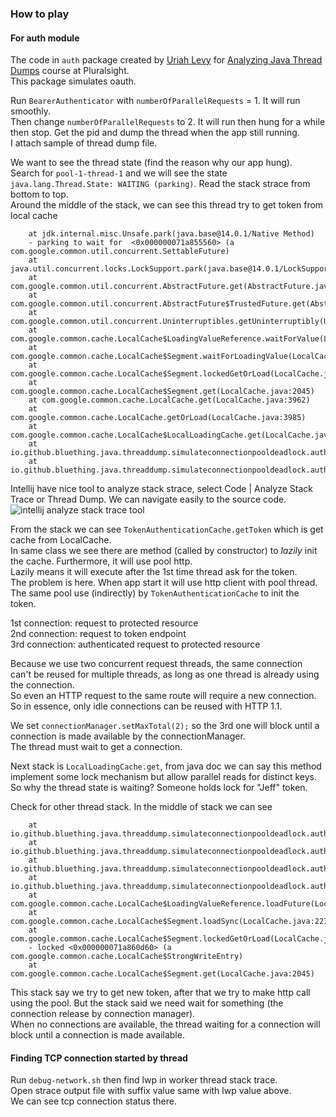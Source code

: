 ### How to play

#### For auth module

The code in `auth` package created by [Uriah Levy](https://github.com/uriahl) for [Analyzing Java Thread Dumps](https://app.pluralsight.com/courses/ebb11bd1-c104-4be4-9cd7-5c19be357a66/table-of-contents) course at Pluralsight.  
This package simulates oauth.

Run `BearerAuthenticator` with `numberOfParallelRequests` = 1. It will run smoothly.  
Then change `numberOfParallelRequests` to 2. It will run then hung for a while then stop. Get the pid and dump the thread when the app still running.  
I attach sample of thread dump file.

We want to see the thread state (find the reason why our app hung).  
Search for `pool-1-thread-1` and we will see the state `java.lang.Thread.State: WAITING (parking)`. Read the stack strace from bottom to top.  
Around the middle of the stack, we can see this thread try to get token from local cache
```text
	at jdk.internal.misc.Unsafe.park(java.base@14.0.1/Native Method)
	- parking to wait for  <0x000000071a855560> (a com.google.common.util.concurrent.SettableFuture)
	at java.util.concurrent.locks.LockSupport.park(java.base@14.0.1/LockSupport.java:211)
	at com.google.common.util.concurrent.AbstractFuture.get(AbstractFuture.java:537)
	at com.google.common.util.concurrent.AbstractFuture$TrustedFuture.get(AbstractFuture.java:104)
	at com.google.common.util.concurrent.Uninterruptibles.getUninterruptibly(Uninterruptibles.java:240)
	at com.google.common.cache.LocalCache$LoadingValueReference.waitForValue(LocalCache.java:3582)
	at com.google.common.cache.LocalCache$Segment.waitForLoadingValue(LocalCache.java:2175)
	at com.google.common.cache.LocalCache$Segment.lockedGetOrLoad(LocalCache.java:2162)
	at com.google.common.cache.LocalCache$Segment.get(LocalCache.java:2045)
	at com.google.common.cache.LocalCache.get(LocalCache.java:3962)
	at com.google.common.cache.LocalCache.getOrLoad(LocalCache.java:3985)
	at com.google.common.cache.LocalCache$LocalLoadingCache.get(LocalCache.java:4946)
	at io.github.bluething.java.threaddump.simulateconnectionpooldeadlock.auth.TokenAuthenticationCache.getToken(TokenAuthenticationCache.java:74)
	at io.github.bluething.java.threaddump.simulateconnectionpooldeadlock.auth.BearerScheme.authenticate(BearerScheme.java:48)
```  
Intellij have nice tool to analyze stack strace, select Code | Analyze Stack Trace or Thread Dump. We can navigate easily to the source code.  
![intellij analyze stack trace tool](https://github.com/bluething/learnjava/blob/main/images/intellijanalyzestacktracetool.png?raw=true)

From the stack we can see `TokenAuthenticationCache.getToken` which is get cache from LocalCache.  
In same class we see there are method (called by constructor) to _lazily_ init the cache. Furthermore, it will use pool http.  
Lazily means it will execute after the 1st time thread ask for the token.  
The problem is here. When app start it will use http client with pool thread. The same pool use (indirectly) by `TokenAuthenticationCache` to init the token.

1st connection: request to protected resource  
2nd connection: request to token endpoint  
3rd connection: authenticated request to protected resource

Because we use two concurrent request threads, the same connection can't be reused for multiple threads, as long as one thread is already using the connection.  
So even an HTTP request to the same route will require a new connection.  
So in essence, only idle connections can be reused with HTTP 1.1.

We set `connectionManager.setMaxTotal(2);` so the 3rd one will block until a connection is made available by the connectionManager.  
The thread must wait to get a connection.

Next stack is `LocalLoadingCache.get`, from java doc we can say this method implement some lock mechanism but allow parallel reads for distinct keys.  
So why the thread state is waiting? Someone holds lock for "Jeff" token.

Check for other thread stack. In the middle of stack we can see  
```text
	at io.github.bluething.java.threaddump.simulateconnectionpooldeadlock.auth.BearerAuthenticator.executeMethod(BearerAuthenticator.java:158)
	at io.github.bluething.java.threaddump.simulateconnectionpooldeadlock.auth.TokenAuthenticationCache.fetchNewToken(TokenAuthenticationCache.java:51)
	at io.github.bluething.java.threaddump.simulateconnectionpooldeadlock.auth.TokenAuthenticationCache$1.load(TokenAuthenticationCache.java:36)
	at io.github.bluething.java.threaddump.simulateconnectionpooldeadlock.auth.TokenAuthenticationCache$1.load(TokenAuthenticationCache.java:33)
	at com.google.common.cache.LocalCache$LoadingValueReference.loadFuture(LocalCache.java:3529)
	at com.google.common.cache.LocalCache$Segment.loadSync(LocalCache.java:2278)
	at com.google.common.cache.LocalCache$Segment.lockedGetOrLoad(LocalCache.java:2155)
	- locked <0x000000071a860d60> (a com.google.common.cache.LocalCache$StrongWriteEntry)
	at com.google.common.cache.LocalCache$Segment.get(LocalCache.java:2045)
```  
This stack say we try to get new token, after that we try to make http call using the pool. But the stack said we need wait for something (the connection release by connection manager).  
When no connections are available, the thread waiting for a connection will block until a connection is made available.

#### Finding TCP connection started by thread

Run `debug-network.sh` then find lwp in worker thread stack trace.  
Open strace output file with suffix value same with lwp value above.  
We can see tcp connection status there.